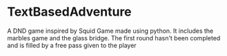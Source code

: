 # TextBasedAdventure
 A DND game inspired by Squid Game made using python. It includes the marbles game and the glass bridge. The first round hasn't been completed and is filled by a free pass given to the player
